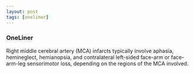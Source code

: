 ```yaml
---
layout: post
tags: [oneliner]
---
```



### OneLiner

Right middle cerebral artery (MCA) infarcts typically involve aphasia, hemineglect, hemianopsia, and contralateral left-sided face-arm or face-arm-leg sensorimotor loss, depending on the regions of the MCA involved.
